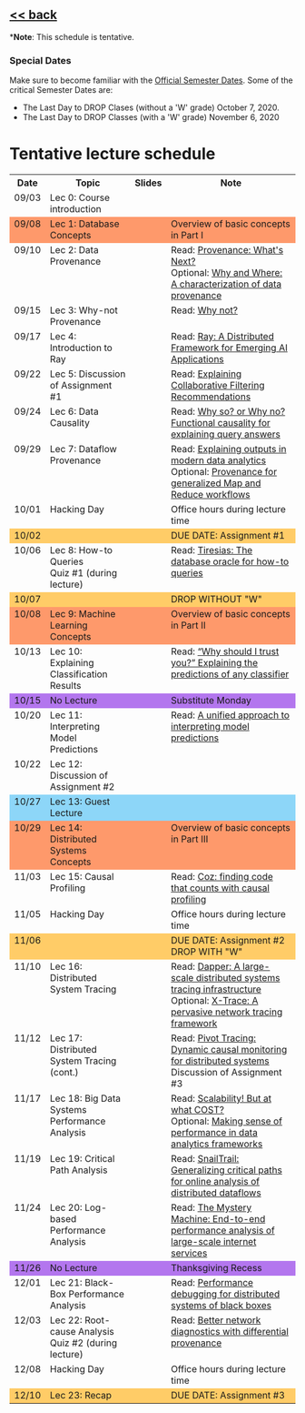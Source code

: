## [<< back](./index.html)

***Note**: This schedule is tentative.

### Special Dates
Make sure to become familiar with the [Official Semester Dates](https://www.bu.edu/reg/calendars/semester/). Some of the critical Semester Dates are:
- The Last Day to DROP Clases (without a 'W' grade) October 7, 2020.
- The Last Day to DROP Classes (with a 'W' grade) November 6, 2020

# Tentative lecture schedule



<style type="text/css">
.tg .tg-x5og{font-weight:bold;border-color:inherit;text-align:left;vertical-align:top}
.tg .tg-x5ol{background-color:#b376ee;border-color:inherit;text-align:left;vertical-align:top}  
.tg .tg-x5oc{background-color:#fe996b;border-color:inherit;text-align:left;vertical-align:top}
.tg .tg-xgl1{background-color:#8dd6f8;border-color:inherit;text-align:left;vertical-align:top}
.tg .tg-xglb{background-color:#8dd6f8;border-color:inherit;text-align:left;vertical-align:top}
.tg .tg-31ua{background-color:#ffcc67;border-color:inherit;text-align:left;vertical-align:top}
.tg .tg-0pky{border-color:inherit;text-align:left;vertical-align:top}
.tg .tg-0pkt{font-style:italic;border-color:inherit;text-align:left;vertical-align:top}
.tg .tg-ado3{font-style:italic;background-color:#fe996b;border-color:inherit;text-align:left;vertical-align:top}
</style>
<table class="tg">
  <tr>
    <th>Date</th>
    <th>Topic</th>
    <th>Slides</th>
    <th>Note</th>
  </tr>
  <tr>
    <td class="tg-0pky">09/03</td>
    <td class="tg-0pky">Lec 0: Course introduction</td>
    <td class="tg-0pky"></td>
    <td class="tg-0pky"></td>
  </tr>
  <tr>
    <td class="tg-x5oc">09/08</td>
    <td class="tg-x5oc">Lec 1: Database Concepts</td>
    <td class="tg-x5oc"></td>
    <td class="tg-x5oc">Overview of basic concepts in Part I</td>
  </tr>
  <tr>
    <td class="tg-0pky">09/10</td>
    <td class="tg-0pky">Lec 2: Data Provenance</td>
    <td class="tg-0pky"></td>
    <td class="tg-0pky">Read: <a href="https://sigmodrecord.org/publications/sigmodRecord/1809/pdfs/03_Principles_Buneman.pdf">Provenance: What's Next?</a>
    <br /> Optional: <a href="https://www.cis.upenn.edu/~sanjeev/papers/icdt01_data_provenance.pdf">Why and Where: A characterization of data provenance</a></td>
  </tr>
  <tr>
    <td class="tg-0pky">09/15</td>
    <td class="tg-0pky">Lec 3: Why-not Provenance</td>
    <td class="tg-0pky"></td>
    <td class="tg-0pky">Read: <a href="https://dl.acm.org/doi/pdf/10.1145/1559845.1559901">Why not?</a></td>
  </tr>
  <tr>
    <td class="tg-0pky">09/17</td>
    <td class="tg-0pky">Lec 4: Introduction to Ray</td>
    <td class="tg-0pky"></td>
    <td class="tg-0pky">Read: <a href="https://www.usenix.org/system/files/osdi18-moritz.pdf">Ray: A Distributed Framework for Emerging AI Applications</a></td>
  </tr>
  <tr>
    <td class="tg-0pky">09/22</td>
    <td class="tg-0pky">Lec 5: Discussion of Assignment #1</td>
    <td class="tg-0pky"></td>
    <td class="tg-0pky">Read: <a href="https://dl.acm.org/doi/pdf/10.1145/358916.358995">Explaining Collaborative Filtering Recommendations</a></td>
  </tr>
  <tr>
    <td class="tg-0pky">09/24</td>
    <td class="tg-0pky">Lec 6: Data Causality</td>
    <td class="tg-0pky"></td>
    <td class="tg-0pky">Read: <a href="https://people.cs.umass.edu/~ameli/projects/causality/papers/MUD2010.pdf">Why so? or Why no?
Functional causality for explaining query answers</a></td>
  </tr>
  <tr>
    <td class="tg-0pky">09/29</td>
    <td class="tg-0pky">Lec 7: Dataflow Provenance</td>
    <td class="tg-0pky"></td>
    <td class="tg-0pky">Read: <a href="http://www.vldb.org/pvldb/vol9/p1137-chothia.pdf">Explaining outputs in modern data analytics</a><br />
      Optional: <a href="http://ilpubs.stanford.edu:8090/985/2/cidr_prov_camera2.pdf">Provenance for generalized Map and Reduce workflows</a></td>
  </tr>
  <tr>
    <td class="tg-0pky">10/01</td>
    <td class="tg-0pky">Hacking Day</td>
    <td class="tg-0pky"></td>
    <td class="tg-0pky">Office hours during lecture time</td>
  </tr>
  <tr>
    <td class="tg-31ua">10/02</td>
    <td class="tg-31ua"></td>
    <td class="tg-31ua"></td>
    <td class="tg-31ua">DUE DATE: Assignment #1</td>
  </tr>
  <tr>
    <td class="tg-0pky">10/06</td>
    <td class="tg-0pky">Lec 8: How-to Queries<br />Quiz #1 (during lecture)</td>
    <td class="tg-0pky"></td>
    <td class="tg-0pky">Read: <a href="https://homes.cs.washington.edu/~suciu/file24_main.pdf">Tiresias: The database oracle for how-to queries</a></td>
  </tr>
  <tr>
    <td class="tg-31ua">10/07</td>
    <td class="tg-31ua"></td>
    <td class="tg-31ua"></td>
    <td class="tg-31ua">DROP WITHOUT "W"</td>
  </tr>
  <tr>
    <td class="tg-x5oc">10/08</td>
    <td class="tg-x5oc">Lec 9: Machine Learning Concepts</td>
    <td class="tg-x5oc"></td>
    <td class="tg-x5oc">Overview of basic concepts in Part II</td>
  </tr>
  <tr>
    <td class="tg-0pky">10/13</td>
    <td class="tg-0pky">Lec 10: Explaining Classification Results</td>
    <td class="tg-0pky"></td>
    <td class="tg-0pky">Read: <a href="https://www.kdd.org/kdd2016/papers/files/rfp0573-ribeiroA.pdf">“Why should I trust you?” Explaining the predictions of any classifier</a></td>
  </tr> 
  <tr>
    <td class="tg-x5ol">10/15</td>
    <td class="tg-x5ol">No Lecture</td>
    <td class="tg-x5ol"></td>
    <td class="tg-x5ol">Substitute Monday</td>
  </tr>
  <tr>
    <td class="tg-0pky">10/20</td>
    <td class="tg-0pky">Lec 11: Interpreting Model Predictions</td>
    <td class="tg-0pky"></td>
    <td class="tg-0pky">Read: <a href="https://papers.nips.cc/paper/7062-a-unified-approach-to-interpreting-model-predictions">A unified approach to interpreting model predictions</a></td>
  </tr>
  <tr>
    <td class="tg-0pky">10/22</td>
    <td class="tg-0pky">Lec 12: Discussion of Assignment #2</td>
    <td class="tg-0pky"></td>
    <td class="tg-0pky"></td>
  </tr>
  <tr>
    <td class="tg-xgl1">10/27</td>
    <td class="tg-xglb">Lec 13: Guest Lecture</td>
    <td class="tg-xgl1"></td>
    <td class="tg-xgl1"></td>
  </tr>
  <tr>
    <td class="tg-x5oc">10/29</td>
    <td class="tg-x5oc">Lec 14: Distributed Systems Concepts</td>
    <td class="tg-x5oc"></td>
    <td class="tg-x5oc">Overview of basic concepts in Part III</td>
  </tr>
  <tr>
    <td class="tg-0pky">11/03</td>
    <td class="tg-0pky">Lec 15: Causal Profiling</td>
    <td class="tg-0pky"></td>
    <td class="tg-0pky">Read: <a href="https://dl.acm.org/doi/pdf/10.1145/2815400.2815409">Coz: finding code that counts with causal profiling</a></td>
  </tr>
  <tr>
    <td class="tg-0pky">11/05</td>
    <td class="tg-0pky">Hacking Day</td>
    <td class="tg-0pky"></td>
    <td class="tg-0pky">Office hours during lecture time</td>
  </tr>
  <tr>
    <td class="tg-31ua">11/06</td>
    <td class="tg-31ua"></td>
    <td class="tg-31ua"></td>
    <td class="tg-31ua">DUE DATE: Assignment #2 <br />
    DROP WITH "W"</td>
  </tr>
  <tr>
    <td class="tg-0pky">11/10</td>
    <td class="tg-0pky">Lec 16: Distributed System Tracing</td>
    <td class="tg-0pky"></td>
    <td class="tg-0pky">Read: <a href="https://research.google/pubs/pub36356/">Dapper: A large-scale distributed systems tracing infrastructure</a>
    <br /> Optional: <a href="https://www.usenix.org/legacy/event/nsdi07/tech/full_papers/fonseca/fonseca.pdf">X-Trace: A pervasive network tracing framework</a></td>
  </tr>
  <tr>
    <td class="tg-0pky">11/12</td>
    <td class="tg-0pky">Lec 17: Distributed System Tracing (cont.)</td>
    <td class="tg-0pky"></td>
    <td class="tg-0pky">Read: <a href="https://dl.acm.org/doi/pdf/10.1145/2815400.2815415">Pivot Tracing: Dynamic causal monitoring for distributed systems </a>
      <br /> Discussion of Assignment #3</td>
  </tr>
<tr>
    <td class="tg-0pky">11/17</td>
    <td class="tg-0pky">Lec 18: Big Data Systems Performance Analysis</td>
    <td class="tg-0pky"></td>
    <td class="tg-0pky">Read: <a href="https://www.usenix.org/system/files/conference/hotos15/hotos15-paper-mcsherry.pdf">Scalability! But at what COST?</a><br/> Optional: <a href="https://www.usenix.org/system/files/conference/nsdi15/nsdi15-paper-ousterhout.pdf">Making sense of performance in data analytics frameworks</a></td>
  </tr>
  <tr>
    <td class="tg-0pky">11/19</td>
    <td class="tg-0pky">Lec 19: Critical Path Analysis</td>
    <td class="tg-0pky"></td>
    <td class="tg-0pky">Read: <a href="https://cs-people.bu.edu/liagos/material/nsdi18-snailtrail.pdf">SnailTrail: Generalizing critical paths for online
analysis of distributed dataflows</a></td>
  </tr>
  <tr>
    <td class="tg-0pky">11/24</td>
    <td class="tg-0pky">Lec 20: Log-based Performance Analysis</td>
    <td class="tg-0pky"></td>
    <td class="tg-0pky">Read: <a href="https://www.usenix.org/system/files/conference/osdi14/osdi14-paper-chow.pdf">The Mystery Machine: End-to-end performance analysis of large-scale internet services</a></td>
  </tr>
  <tr>
    <td class="tg-x5ol">11/26</td>
    <td class="tg-x5ol">No Lecture</td>
    <td class="tg-x5ol"></td>
    <td class="tg-x5ol">Thanksgiving Recess</td>
  </tr>
  <tr>
    <td class="tg-0pky">12/01</td>
    <td class="tg-0pky">Lec 21: Black-Box Performance Analysis</td>
    <td class="tg-0pky"></td>
    <td class="tg-0pky">Read: <a href="https://dl.acm.org/doi/pdf/10.1145/1165389.945454">Performance debugging for distributed systems of black boxes</a></td>
  </tr>
  <tr>
    <td class="tg-0pky">12/03</td>
    <td class="tg-0pky">Lec 22: Root-cause Analysis <br />Quiz #2 (during lecture)</td>
    <td class="tg-0pky"></td>
    <td class="tg-0pky">Read: <a href="https://dl.acm.org/doi/pdf/10.1145/2934872.2934910">Better network diagnostics with differential provenance</a></td>
  </tr>
  <tr>
    <td class="tg-0pky">12/08</td>
    <td class="tg-0pky">Hacking Day</td>
    <td class="tg-0pky"></td>
    <td class="tg-0pky">Office hours during lecture time</td>
  </tr>
  <tr>
    <td class="tg-31ua">12/10</td>
    <td class="tg-31ua">Lec 23: Recap</td>
    <td class="tg-31ua"></td>
    <td class="tg-31ua">DUE DATE: Assignment #3</td>
  </tr>
</table>
